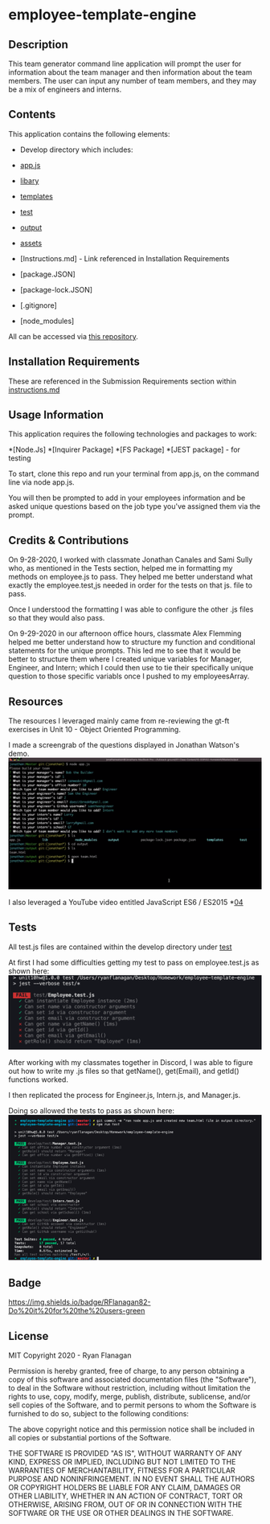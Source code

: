# employee-template-engine

## Description
This team generator command line application will prompt the user for information about the team manager and then information about the team members. The user can input any number of team members, and they may be a mix of engineers and interns.

## Contents
This application contains the following elements:

* Develop directory which includes:
* [app.js](https://github.com/RFlanagan82/good-readme-generator/blob/master/index.js)
* [libary](https://github.com/RFlanagan82/employee-template-engine/tree/master/develop/lib)
* [templates](https://github.com/RFlanagan82/employee-template-engine/tree/master/develop/templates)
* [test](https://github.com/RFlanagan82/employee-template-engine/tree/master/develop/test)
* [output](https://github.com/RFlanagan82/employee-template-engine/tree/master/develop/output)
* [assets](https://github.com/RFlanagan82/employee-template-engine/tree/master/develop/assets)

* [Instructions.md] - Link referenced in Installation Requirements
* [package.JSON]
* [package-lock.JSON]
* [.gitignore]
* [node_modules]

All can be accessed via [this repository](https://github.com/RFlanagan82/good-readme-generator).

## Installation Requirements
These are referenced in the Submission Requirements section within [instructions.md](https://github.com/RFlanagan82/employee-template-engine/blob/master/instructions.md)

## Usage Information
This application requires the following technologies and packages to work:

*[Node.Js]
*[Inquirer Package]
*[FS Package]
*[JEST package] - for testing

To start, clone this repo and run your terminal from app.js, on the command line via node app.js.

You will then be prompted to add in your employees information and be asked unique questions based on the job type you've assigned them via the prompt.

## Credits & Contributions
On 9-28-2020, I worked with classmate Jonathan Canales and Sami Sully who, as mentioned in the Tests section, helped me in formatting my methods on employee.js to pass. They helped me better understand what exactly the employee.test,js needed in order for the tests on that js. file to pass.

Once I understood the formatting I was able to configure the other .js files so that they would also pass.

On 9-29-2020 in our afternoon office hours, classmate Alex Flemming helped me better understand how to structure my function and conditional statements for the unique prompts. This led me to see that it would be better to structure them where I created unique variables for Manager, Engineer, and Intern; which I could then use to tie their specifically unique question to those specific variabls once I pushed to my employeesArray.

## Resources
The resources I leveraged mainly came from re-reviewing the gt-ft exercises in Unit 10 - Object Oriented Programming.

I made a screengrab of the questions displayed in Jonathan Watson's demo. 
![](./develop/assets/Team-Member-Roster-Engine_Questions.png)

I also leveraged a YouTube video entitled JavaScript ES6 / ES2015
*[04](https://youtu.be/RBLIm5LMrmc)

## Tests
All test.js files are contained within the develop directory under [test](https://github.com/RFlanagan82/employee-template-engine/tree/master/develop/test)

At first I had some difficulties getting my test to pass on employee.test.js as shown here:
![](./develop/assets/Testing-issues-on-Employee.test.js.png)

After working with my classmates together in Discord, I was able to figure out how to write my .js files so that getName(), get(Email), and getId() functions worked.

I then replicated the process for Engineer.js, Intern.js, and Manager.js.

Doing so allowed the tests to pass as shown here:
![](./develop/assets/report-showing-passing-tests.png)

## Badge
https://img.shields.io/badge/RFlanagan82-Do%20it%20for%20the%20users-green

## License
MIT Copyright 2020 - Ryan Flanagan

Permission is hereby granted, free of charge, to any person obtaining a copy of this software and associated documentation files (the "Software"), to deal in the Software without restriction, including without limitation the rights to use, copy, modify, merge, publish, distribute, sublicense, and/or sell copies of the Software, and to permit persons to whom the Software is furnished to do so, subject to the following conditions:

The above copyright notice and this permission notice shall be included in all copies or substantial portions of the Software.

THE SOFTWARE IS PROVIDED "AS IS", WITHOUT WARRANTY OF ANY KIND, EXPRESS OR IMPLIED, INCLUDING BUT NOT LIMITED TO THE WARRANTIES OF MERCHANTABILITY, FITNESS FOR A PARTICULAR PURPOSE AND NONINFRINGEMENT. IN NO EVENT SHALL THE AUTHORS OR COPYRIGHT HOLDERS BE LIABLE FOR ANY CLAIM, DAMAGES OR OTHER LIABILITY, WHETHER IN AN ACTION OF CONTRACT, TORT OR OTHERWISE, ARISING FROM, OUT OF OR IN CONNECTION WITH THE SOFTWARE OR THE USE OR OTHER DEALINGS IN THE SOFTWARE.

